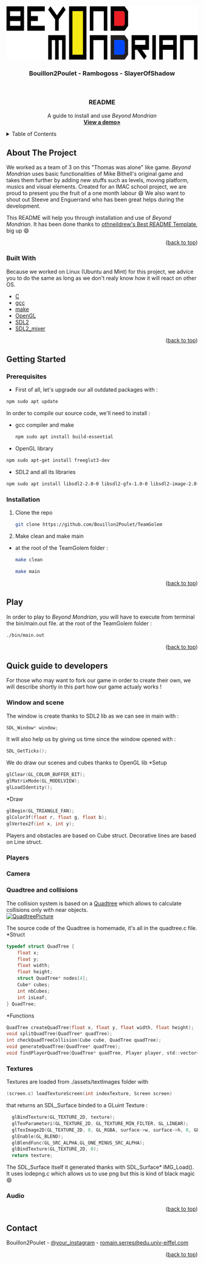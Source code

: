 <div id="top"></div>
<br><br>
<!-- PROJECT LOGO -->
<br />
<div align="center">
  <a href="https://github.com/Bouillon2Poulet/TeamGolem">
    <img src="assets/textImage/logo.png" alt="Logo" width="703" height="141">
  </a>
  <h3 align="center">Bouillon2Poulet - Rambogoss - SlayerOfShadow</h3>
  <br>

  <h3 align="center">README</h3>
  <p align="center">
    A guide to install and use <i>Beyond Mondrian</i><br>
    <a href="https://github.com/othneildrew/Best-README-Template"><strong>View a demo»</strong></a> <!--Mettre bon lien-->
  </p>
</div>



<!-- TABLE OF CONTENTS -->
<details>
  <summary>Table of Contents</summary>
  <ol>
    <li>
      <a href="#about-the-project">About The Project</a>
      <ul>
        <li><a href="#built-with">Built With</a></li>
      </ul>
    </li>
    <li>
      <a href="#getting-started">Getting Started</a>
      <ul>
        <li><a href="#prerequisites">Prerequisites</a></li>
        <li><a href="#installation">Installation</a></li>
        <li><a href="#play">Play</a></li>
      </ul>
    </li>
    <li><a href="#quick-guide-to-developers">Quick guide to developers</a></li>
    <li><a href="#contact">Contact</a></li>
  </ol>
</details>



<!-- ABOUT THE PROJECT -->
## About The Project

We worked as a team of 3 on this "Thomas was alone" like game. <i>Beyond Mondrian</i> uses basic functionalities of  Mike Bithell's original game and takes them further by adding new stuffs such as levels, moving platform, musics and visual elements.
Created for an IMAC school project, we are proud to present you the fruit of a one month labour :smile:
We also want to shout out Steeve and Enguerrand who has been great helps during the development.

This README will help you through installation and use of <i>Beyond Mondrian</i>. It has been done thanks to <a href="https://github.com/othneildrew/Best-README-Template">othneildrew's Best README Template</a>, big up :smile:

<p align="right">(<a href="#top">back to top</a>)</p>



### Built With
Because we worked on Linux (Ubuntu and Mint) for this project, we advice you to do the same as long as we don't realy know how it will react on other OS.

* [C](https://www.learn-c.org/)
* [gcc](https://gcc.gnu.org/)
* [make](https://linuxhint.com/install-make-ubuntu/)
* [OpenGL](https://www.opengl.org/)
* [SDL2](https://www.libsdl.org/download-2.0.php)
* [SDL2_mixer](https://www.libsdl.org/projects/SDL_mixer/)

<p align="right">(<a href="#top">back to top</a>)</p>

<!-- GETTING STARTED -->
## Getting Started

### Prerequisites
* First of all, let's upgrade our all outdated packages with :
```sh
npm sudo apt update
```

In order to compile our source code, we'll need to install :
* gcc compiler and make
  ```sh
  npm sudo apt install build-essential
  ```

* OpenGL library
```sh
npm sudo apt-get install freeglut3-dev
```

* SDL2 and all its libraries
```sh
npm sudo apt install libsdl2-2.0-0 libsdl2-gfx-1.0-0 libsdl2-image-2.0-0 libsdl2-mixer-2.0-0 libsdl2-net-2.0-0 libsdl2-ttf-2.0-0
```


### Installation
1. Clone the repo
   ```sh
   git clone https://github.com/Bouillon2Poulet/TeamGolem
   ```

2. Make clean and make main
* at the root of the TeamGolem folder :
  ```sh
  make clean
  ```
  ```sh
  make main
  ```

<p align="right">(<a href="#top">back to top</a>)</p>



## Play

In order to play to <i>Beyond Mondrian</i>, you will have to execute from terminal the bin/main.out file.
at the root of the TeamGolem folder :
  ```sh
  ./bin/main.out
  ```

<p align="right">(<a href="#top">back to top</a>)</p>


<!-- QUICK GUIDE TO DEVELOPERS-->
## Quick guide to developers

For those who may want to fork our game in order to create their own, we will describe shortly in this part how our game actualy works !

### Window and scene
The window is create thanks to SDL2 lib as we can see in main with :
  ```c
  SDL_Window* window;
  ```
It will also help us by giving us time since the window opened with :
  ```c
  SDL_GetTicks();
  ```

We do draw our scenes and cubes thanks to OpenGL lib
*Setup
  ```c
  glClear(GL_COLOR_BUFFER_BIT);
  glMatrixMode(GL_MODELVIEW);
  glLoadIdentity();
  ```
*Draw
  ```c
  glBegin(GL_TRIANGLE_FAN);
  glColor3f(float r, float g, float b);
  glVertex2f(int x, int y);
  ```

Players and obstacles are based on Cube struct.
Decorative lines are based on Line struct.

### Players

### Camera

### Quadtree and collisions
The collision system is based on a <a href="https://en.wikipedia.org/wiki/Quadtree">Quadtree</a> which allows to calculate collisions only with near objects.<br>
  <a href="https://en.wikipedia.org/wiki/Quadtree">
    <img src="https://upload.wikimedia.org/wikipedia/commons/thumb/1/11/Quadtree_arbre.png/400px-Quadtree_arbre.png" alt="QuadtreePicture" width="400" height="206">
  </a>

The source code of the Quadtree is homemade, it's all in the quadtree.c file.
*Struct
```c
typedef struct QuadTree {
    float x;
    float y;
    float width;
    float height;
    struct QuadTree* nodes[4];
    Cube* cubes;
    int nbCubes;
    int isLeaf;
} QuadTree;
```

*Functions
```c
QuadTree createQuadTree(float x, float y, float width, float height);
void splitQuadTree(QuadTree* quadTree);
int checkQuadTreeCollision(Cube cube, QuadTree quadTree);
void generateQuadTree(QuadTree* quadTree);
void findPlayerQuadTree(QuadTree* quadTree, Player player, std::vector<QuadTree*> &playerQuadTree);
```

### Textures
Textures are loaded from ./assets/textImages folder with

  ```c
  (screen.c) loadTextureScreen(int indexTexture, Screen screen)
  ```
that returns an SDL_Surface binded to a GLuint Texture :
  ```c
    glBindTexture(GL_TEXTURE_2D, texture);
    glTexParameteri(GL_TEXTURE_2D, GL_TEXTURE_MIN_FILTER, GL_LINEAR);
    glTexImage2D(GL_TEXTURE_2D, 0, GL_RGBA, surface->w, surface->h, 0, GL_RGBA, GL_UNSIGNED_BYTE, surface->pixels);
    glEnable(GL_BLEND);
    glBlendFunc(GL_SRC_ALPHA,GL_ONE_MINUS_SRC_ALPHA);
    glBindTexture(GL_TEXTURE_2D, 0);
    return texture;
  ```

The SDL_Surface itself it generated thanks with SDL_Surface* IMG_Load(). It uses lodepng.c which allows us to use png but this is kind of black magic :smile:

### Audio


<p align="right">(<a href="#top">back to top</a>)</p>



<!-- CONTACT -->
## Contact

Bouillon2Poulet - [@your_instagram](https://www.instagram.com/consomme2poyo/?hl=af) - romain.serres@edu.univ-eiffel.com

<p align="right">(<a href="#top">back to top</a>)</p>


